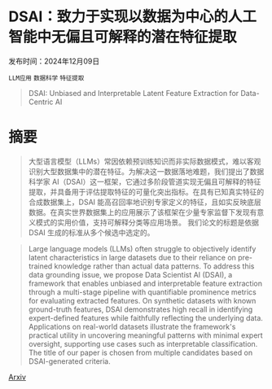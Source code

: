 # DSAI：致力于实现以数据为中心的人工智能中无偏且可解释的潜在特征提取

发布时间：2024年12月09日

`LLM应用` `数据科学` `特征提取`

> DSAI: Unbiased and Interpretable Latent Feature Extraction for Data-Centric AI

# 摘要

> 大型语言模型（LLMs）常因依赖预训练知识而非实际数据模式，难以客观识别大型数据集中的潜在特征。为解决这一数据落地难题，我们提出了数据科学家 AI（DSAI）这一框架，它通过多阶段管道实现无偏且可解释的特征提取，并具备用于评估提取特征的可量化突出指标。在具有已知真实特征的合成数据集上，DSAI 能高召回率地识别专家定义的特征，且如实反映底层数据。在真实世界数据集上的应用展示了该框架在少量专家监督下发现有意义模式的实用价值，支持可解释分类等应用场景。
  我们论文的标题是依据 DSAI 生成的标准从多个候选中选定的。

> Large language models (LLMs) often struggle to objectively identify latent characteristics in large datasets due to their reliance on pre-trained knowledge rather than actual data patterns. To address this data grounding issue, we propose Data Scientist AI (DSAI), a framework that enables unbiased and interpretable feature extraction through a multi-stage pipeline with quantifiable prominence metrics for evaluating extracted features. On synthetic datasets with known ground-truth features, DSAI demonstrates high recall in identifying expert-defined features while faithfully reflecting the underlying data. Applications on real-world datasets illustrate the framework's practical utility in uncovering meaningful patterns with minimal expert oversight, supporting use cases such as interpretable classification.
  The title of our paper is chosen from multiple candidates based on DSAI-generated criteria.

[Arxiv](https://arxiv.org/abs/2412.06303)